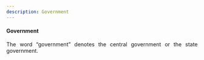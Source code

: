 ```yaml
---
description: Government
---
```


#### Government
<div style="text-align: justify">

The word “government” denotes the central government or the state government.

</div>
